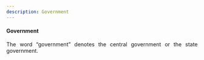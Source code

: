 ```yaml
---
description: Government
---
```


#### Government
<div style="text-align: justify">

The word “government” denotes the central government or the state government.

</div>
